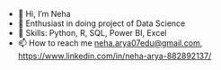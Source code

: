 - 👋 Hi, I’m Neha
- 👀 Enthusiast in doing project of Data Science
- 🌱 Skills: Python, R, SQL, Power BI, Excel
- 📫 How to reach me neha.arya07edu@gmail.com, https://www.linkedin.com/in/neha-arya-882892137/

<!---
neharya07/neharya07 is a ✨ special ✨ repository because its `README.md` (this file) appears on your GitHub profile.
You can click the Preview link to take a look at your changes.
--->
